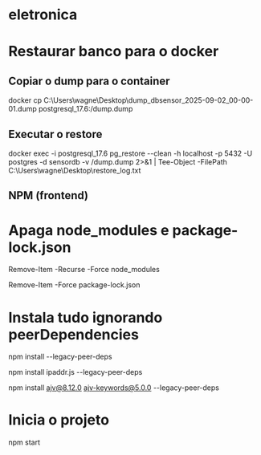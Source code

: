 # eletronica


# Restaurar banco para o docker

## Copiar o dump para o container
docker cp C:\Users\wagne\Desktop\dump_dbsensor_2025-09-02_00-00-01.dump postgresql_17.6:/dump.dump

## Executar o restore
docker exec -i postgresql_17.6 pg_restore --clean -h localhost -p 5432 -U postgres -d sensordb -v /dump.dump 2>&1 | Tee-Object -FilePath C:\Users\wagne\Desktop\restore_log.txt

## NPM (frontend)

# Apaga node_modules e package-lock.json
Remove-Item -Recurse -Force node_modules

Remove-Item -Force package-lock.json

# Instala tudo ignorando peerDependencies
npm install --legacy-peer-deps

npm install ipaddr.js --legacy-peer-deps

npm install ajv@8.12.0 ajv-keywords@5.0.0 --legacy-peer-deps

# Inicia o projeto
npm start